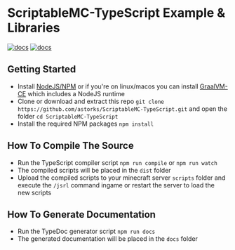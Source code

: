 # ScriptableMC-TypeScript Example & Libraries
[![docs](https://img.shields.io/badge/ScriptableMC--Engine-v1.1.4-blue?style=for-the-badge)](https://github.com/astorks/ScriptableMC-Engine)
[![docs](https://img.shields.io/badge/Read_the_Docs-gray?style=for-the-badge)](https://astorks.github.io/ScriptableMC-TypeScript)
## Getting Started
- Install [NodeJS/NPM](https://nodejs.org/en/download/) or if you're on linux/macos you can install [GraalVM-CE](https://github.com/graalvm/graalvm-ce-builds/releases/latest) which includes a NodeJS runtime
- Clone or download and extract this repo `git clone https://github.com/astorks/ScriptableMC-TypeScript.git` and open the folder `cd ScriptableMC-TypeScript`
- Install the required NPM packages `npm install`


## How To Compile The Source
- Run the TypeScript compiler script `npm run compile` or `npm run watch`
- The compiled scripts will be placed in the `dist` folder
- Upload the compiled scripts to your minecraft server `scripts` folder and execute the `/jsrl` command ingame or restart the server to load the new scripts


## How To Generate Documentation
- Run the TypeDoc generator script `npm run docs`
- The generated documentation will be placed in the `docs` folder